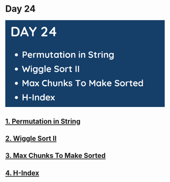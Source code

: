# Day 24
![](../images/day24.png)

## [1. Permutation in String](567.%20Permutation%20in%20String.md)

## [2. Wiggle Sort II](324.%20Wiggle%20Sort%20II.md)

## [3. Max Chunks To Make Sorted](769.%20Max%20Chunks%20To%20Make%20Sorted.md)

## [4. H-Index](274.%20H-Index.md)